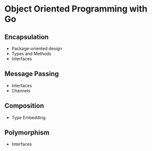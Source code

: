 Object Oriented Programming with Go
===================================

Encapsulation
-------------
- Package-oriented design
- Types and Methods
- Interfaces

Message Passing
---------------
- Interfaces
- Channels

Composition
-----------
- Type Embedding

Polymorphism
------------
- Interfaces
